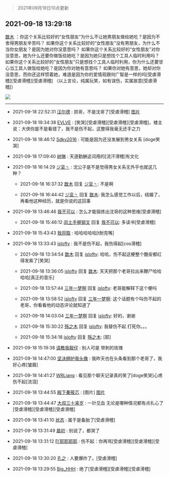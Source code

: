 > 2021年09月19日10点更新
<link rel="stylesheet" href="https://cdn.jsdelivr.net/gh/taotie6/sampleJSON@main/css/photo_show.css">
<meta name="referrer" content="no-referrer" />


 ## 2021-09-18 13:29:18 

 [㪚木](https://www.coolapk.com/feed/30076836?shareKey=NGVjOTA4ZjAzMTVjNjE0NTgwMjg~) ：你这个关系比较好的“女性朋友”为什么不让她男朋友做给她吃？是因为不舍得男朋友辛苦吗？
如果你这个关系比较好的“女性朋友”没有男朋友，为什么不当你女朋友？是因为她对你没意思吗？
如果你这个关系比较好的“女性朋友”对你没意思，她为什么还要你做饭给她吃<!--break-->？是因为她只是想找个工具人临时利用吗？
如果你这个关系比较好的“女性朋友”只是想找个工具人临时利用，你为什么还要甘心当工具人做饭给她吃？是因为你对她有意思吗？
如果你对她有意思，她却对你没意思，而你还这样惯着她，难道是因为你的爱情观跟何广智是一样的吗[受虐滑稽][受虐滑稽][受虐滑稽]
（以上言论，纯属玩笑，如有误伤，实属故意[受虐滑稽]） 

<div class="album">
<img class="img-item" src="http://image.coolapk.com/feed/2021/0918/13/1081091_82f1a082_2957_1544@1900x4362.jpeg" />
</div>

 ------- 

- 2021-09-18 22:52:31 [汪尔德](uid=1595236) : 损哥，不是沈哥了[受虐滑稽] [图片](http://image.coolapk.com/feed/2021/0123/08/3031891_7f50b02c_1818_5198@200x200.gif)

- 2021-09-18 19:34:38 [EVLVE](uid=624501) : [笑哭][受虐滑稽][受虐滑稽][受虐滑稽]，楼主说：大侠你是不是看错了，我不是伤不起，这整得我毫无还手之力 

- 2021-09-18 18:46:12 [Sdky2016](uid=741165) : 可能是因为还没发展到男女关系 [doge笑哭] 

- 2021-09-18 17:09:40 [树琳](uid=1807052) : 天道勤酬这词用的[流汗滑稽]有文化 

- 2021-09-18 16:14:29 [ジ衮丶](uid=494451) : 沈公子是不是觉得男女关系无外乎也就这几种？ 

    - 2021-09-18 16:37:32 [㪚木](uid=1081091) 回复 [ジ衮丶](uid=494451): 不是啊 

    - 2021-09-18 16:44:42 [ジ衮丶](uid=494451) 回复 [㪚木](uid=1081091): 我怎么感觉工作以后，结婚了，再看他这种经历，就是你说的这回事 

- 2021-09-18 13:46:46 [我不可以](uid=1078113) : 怎么才能锻炼出沈哥的这种思维[受虐滑稽] 

    - 2021-09-18 15:46:12 [闰土手握钢叉](uid=3177928) 回复 [我不可以](uid=1078113): 多读书[受虐滑稽] 

- 2021-09-18 15:43:43 [我将取](uid=2640994) : 哈哈哈哈哈[t耐克嘴] 

- 2021-09-18 13:33:43 [islofty](uid=624626) : 我不是伤不起，我伤得起[cos滑稽] 

    - 2021-09-18 13:34:54 [㪚木](uid=1081091) 回复 [islofty](uid=624626): 哈哈，伤不起这梗整个酷安都红得发紫了[笑哭] 

    - 2021-09-18 13:36:05 [islofty](uid=624626) 回复 [㪚木](uid=1081091): 天天把那个老哥拉出来鞭尸哈哈哈哈[真正的音乐] 

    - 2021-09-18 13:57:44 [三年一梦啊](uid=1706749) 回复 [islofty](uid=624626): 老哥能解释下这个梗吗 

    - 2021-09-18 13:58:52 [islofty](uid=624626) 回复 [三年一梦啊](uid=1706749): 这个话题有个叫伤不起的老哥，你看看他的动态评论就知道了 

    - 2021-09-18 14:03:04 [三年一梦啊](uid=1706749) 回复 [islofty](uid=624626): 好的，谢谢 

    - 2021-09-18 15:30:22 [殇之木](uid=1085570) 回复 [islofty](uid=624626): 我替伤不起 打死你。。。 

    - 2021-09-18 15:34:18 [islofty](uid=624626) 回复 [殇之木](uid=1085570): [耶] 

- 2021-09-18 15:19:38 [请教我靓仔](uid=1063412) : 别人可是  带刺的玫瑰 

- 2021-09-18 14:47:00 [坚决拥护我头像](uid=1738203) : 我昨天也在头条看到那个老哥了，我好心疼[皱眉] 

- 2021-09-18 14:41:27 [WRLiang](uid=533595) : 看见那个聊天记录真的笑了[doge笑哭]心疼伤不起[流泪] 

- 2021-09-18 13:44:55 [殿下秦筱芯](uid=1506692) : [图片] [图片](http://image.coolapk.com/feed/2021/0918/13/1506692_3894_4034@240x240.jpg)

- 2021-09-18 13:44:47 [大叔三十来岁](uid=5360167) : 一针见血   无论是哪种情况都有点扎心了[受虐滑稽][受虐滑稽][受虐滑稽] 

- 2021-09-18 13:41:10 [状态](uid=950347) : 属于是备胎了[受虐滑稽] 

- 2021-09-18 13:31:49 [晨初](uid=1179614) : 别说了，都哭了 

- 2021-09-18 13:31:12 [吖耶耶耶耶](uid=1523259) : 伤不起：你再骂[受虐滑稽][受虐滑稽][受虐滑稽] 

- 2021-09-18 13:30:20 [孔之](uid=2621308) : 人要爆炸了。[受虐滑稽] 

- 2021-09-18 13:29:55 [Big_HHH](uid=1375976) : 绝了[受虐滑稽][受虐滑稽][受虐滑稽] 

